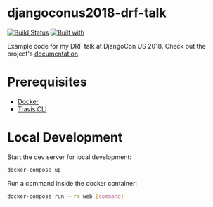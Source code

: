 # djangoconus2018-drf-talk

[![Build Status](https://travis-ci.org/drewbrew/djangoconus2018-drf-talk.svg?branch=master)](https://travis-ci.org/drewbrew/djangoconus2018-drf-talk)
[![Built with](https://img.shields.io/badge/Built_with-Cookiecutter_Django_Rest-F7B633.svg)](https://github.com/agconti/cookiecutter-django-rest)

Example code for my DRF talk at DjangoCon US 2018. Check out the project's [documentation](http://drewbrew.github.io/djangoconus2018-drf-talk/).

# Prerequisites

- [Docker](https://docs.docker.com/docker-for-mac/install/)  
- [Travis CLI](http://blog.travis-ci.com/2013-01-14-new-client/)

# Local Development

Start the dev server for local development:
```bash
docker-compose up
```

Run a command inside the docker container:

```bash
docker-compose run --rm web [command]
```
